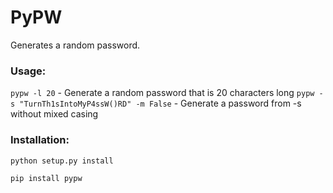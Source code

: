 PyPW
=====

Generates a random password.

### Usage:

`pypw -l 20` - Generate a random password that is 20 characters long
`pypw -s "TurnTh1sIntoMyP4ssW()RD" -m False` - Generate a password from -s without mixed casing


### Installation:

`python setup.py install`

`pip install pypw`

